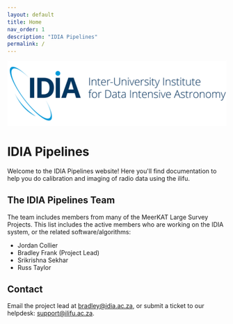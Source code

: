 ```yaml
---
layout: default
title: Home
nav_order: 1
description: "IDIA Pipelines"
permalink: /
---
```


![IDIA logo](/assets/idia_logo.jpg)

# IDIA Pipelines


Welcome to the IDIA Pipelines website! Here you'll find documentation to help you do
calibration and imaging of radio data using the ilifu.

## The IDIA Pipelines Team
The team includes members from many of the MeerKAT Large Survey Projects. This list includes the
active members who are working on the IDIA system, or the related software/algorithms:
* Jordan Collier
* Bradley Frank (Project Lead)
* Srikrishna Sekhar
* Russ Taylor

## Contact
Email the project lead at [bradley@idia.ac.za][brad], or submit a ticket to our helpdesk:
[support@ilifu.ac.za][ilifu].

[ilifu]: mailto:support@ilifu.ac.za
[brad]: mailto:bradley@idia.ac.za
